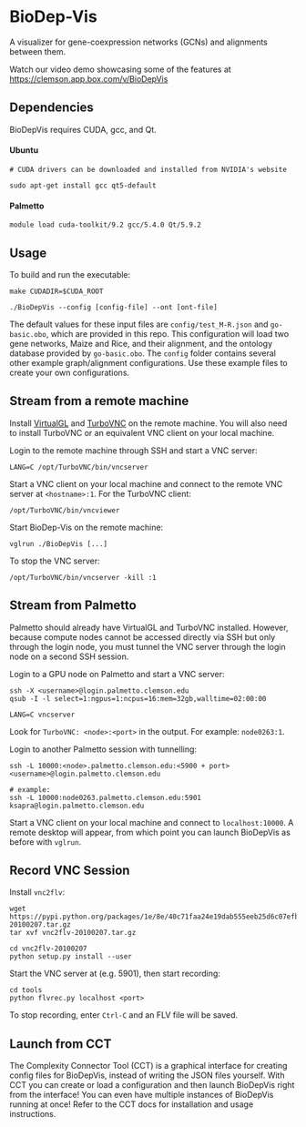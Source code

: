 # BioDep-Vis

A visualizer for gene-coexpression networks (GCNs) and alignments between them.

Watch our video demo showcasing some of the features at https://clemson.app.box.com/v/BioDepVis

## Dependencies

BioDepVis requires CUDA, gcc, and Qt.

#### Ubuntu
```
# CUDA drivers can be downloaded and installed from NVIDIA's website

sudo apt-get install gcc qt5-default
```

#### Palmetto
```
module load cuda-toolkit/9.2 gcc/5.4.0 Qt/5.9.2
```

## Usage

To build and run the executable:
```
make CUDADIR=$CUDA_ROOT

./BioDepVis --config [config-file] --ont [ont-file]
```

The default values for these input files are `config/test_M-R.json` and `go-basic.obo`, which are provided in this repo. This configuration will load two gene networks, Maize and Rice, and their alignment, and the ontology database provided by `go-basic.obo`. The `config` folder contains several other example graph/alignment configurations. Use these example files to create your own configurations.

## Stream from a remote machine

Install [VirtualGL](https://virtualgl.org/) and [TurboVNC](https://turbovnc.org/) on the remote machine. You will also need to install TurboVNC or an equivalent VNC client on your local machine.

Login to the remote machine through SSH and start a VNC server:
```
LANG=C /opt/TurboVNC/bin/vncserver
```

Start a VNC client on your local machine and connect to the remote VNC server at `<hostname>:1`. For the TurboVNC client:
```
/opt/TurboVNC/bin/vncviewer
```

Start BioDep-Vis on the remote machine:
```
vglrun ./BioDepVis [...]
```

To stop the VNC server:
```
/opt/TurboVNC/bin/vncserver -kill :1
```

## Stream from Palmetto

Palmetto should already have VirtualGL and TurboVNC installed. However, because compute nodes cannot be accessed directly via SSH but only through the login node, you must tunnel the VNC server through the login node on a second SSH session.

Login to a GPU node on Palmetto and start a VNC server:
```
ssh -X <username>@login.palmetto.clemson.edu
qsub -I -l select=1:ngpus=1:ncpus=16:mem=32gb,walltime=02:00:00

LANG=C vncserver
```

Look for `TurboVNC: <node>:<port>` in the output. For example: `node0263:1`.

Login to another Palmetto session with tunnelling:
```
ssh -L 10000:<node>.palmetto.clemson.edu:<5900 + port> <username>@login.palmetto.clemson.edu

# example:
ssh -L 10000:node0263.palmetto.clemson.edu:5901 ksapra@login.palmetto.clemson.edu
```

Start a VNC client on your local machine and connect to `localhost:10000`. A remote desktop will appear, from which point you can launch BioDepVis as before with `vglrun`.

## Record VNC Session

Install `vnc2flv`:
```
wget https://pypi.python.org/packages/1e/8e/40c71faa24e19dab555eeb25d6c07efbc503e98b0344f0b4c3131f59947f/vnc2flv-20100207.tar.gz
tar xvf vnc2flv-20100207.tar.gz

cd vnc2flv-20100207
python setup.py install --user
```

Start the VNC server at <port> (e.g. 5901), then start recording:
```
cd tools
python flvrec.py localhost <port>
```

To stop recording, enter `Ctrl-C` and an FLV file will be saved.

## Launch from CCT

The Complexity Connector Tool (CCT) is a graphical interface for creating config files for BioDepVis, instead of writing the JSON files yourself. With CCT you can create or load a configuration and then launch BioDepVis right from the interface! You can even have multiple instances of BioDepVis running at once! Refer to the CCT docs for installation and usage instructions.
